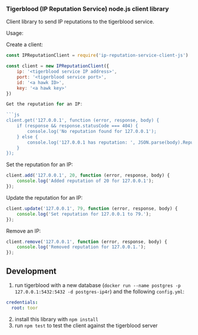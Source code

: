 ### Tigerblood (IP Reputation Service) node.js client library

Client library to send IP reputations to the tigerblood service.

Usage:

Create a client:

```js
const IPReputationClient = require('ip-reputation-service-client-js')

const client = new IPReputationClient({
    ip: '<tigerblood service IP address>',
    port: '<tigerblood service port>',
    id: '<a hawk ID>',
    key: '<a hawk key>'
})

Get the reputation for an IP:

```js
client.get('127.0.0.1', function (error, response, body) {
    if (response && response.statusCode === 404) {
        console.log('No reputation found for 127.0.0.1');
    } else {
        console.log('127.0.0.1 has reputation: ', JSON.parse(body).Reputation);
    }
});
```

Set the reputation for an IP:

```js
client.add('127.0.0.1', 20, function (error, response, body) {
    console.log('Added reputation of 20 for 127.0.0.1');
});
```

Update the reputation for an IP:

```js
client.update('127.0.0.1', 79, function (error, response, body) {
    console.log('Set reputation for 127.0.0.1 to 79.');
});
```

Remove an IP:

```js
client.remove('127.0.0.1', function (error, response, body) {
    console.log('Removed reputation for 127.0.0.1.');
});
```

## Development

1. run tigerblood with a new database (`docker run --name postgres -p 127.0.0.1:5432:5432 -d postgres-ip4r`) and the following `config.yml`:

```yml
credentials:
  root: toor
```

2. install this library with `npm install`
3. run `npm test` to test the client against the tigerblood server
